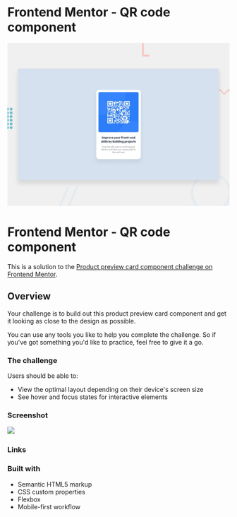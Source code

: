 # Frontend Mentor - QR code component

![Design preview for the QR code component coding challenge](./preview.jpg)

# Frontend Mentor - QR code component

This is a solution to the [Product preview card component challenge on Frontend Mentor](https://www.frontendmentor.io/challenges/product-preview-card-component-GO7UmttRfa).

## Overview

Your challenge is to build out this product preview card component and get it looking as close to the design as possible.

You can use any tools you like to help you complete the challenge. So if you've got something you'd like to practice, feel free to give it a go.

### The challenge

Users should be able to:

- View the optimal layout depending on their device's screen size
- See hover and focus states for interactive elements

### Screenshot

![](./design/screenshot1.png)

### Links

<!-- - Solution URL: https://github.com/riskymind/product-preview-card-component-main
- Live Site URL: https://riskymind.github.io/product-preview-card-component-main -->

### Built with

- Semantic HTML5 markup
- CSS custom properties
- Flexbox
- Mobile-first workflow
